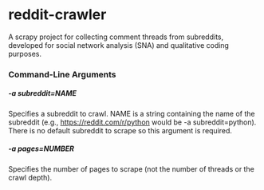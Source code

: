 # reddit-crawler
A scrapy project for collecting comment threads from subreddits, developed for social network analysis (SNA) and qualitative coding purposes.

### Command-Line Arguments
##### -a subreddit=NAME
Specifies a subreddit to crawl. NAME is a string containing the name of the subreddit (e.g., https://reddit.com/r/python would be -a subreddit=python). There is no default subreddit to scrape so this argument is required.
##### -a pages=NUMBER
Specifies the number of pages to scrape (not the number of threads or the crawl depth).
